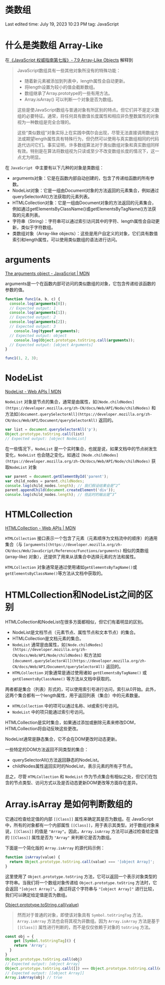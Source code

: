 # 类数组

Last edited time: July 19, 2023 10:23 PM
tag: JavaScript

# 什么是类数组 Array-Like

在[《JavaScript 权威指南第七版》- 7.9 Array-Like Objects](https://js.okten.cn/posts/ch7/#79-array-like-objects)  解释到

> JavaScript数组具有一些其他对象所没有的特殊功能：
> 
> - 随着新元素被添加到列表中，length属性会自动更新。
> - 将length设置为较小的值会截断数组。
> - 数组继承了Array.prototype的一些有用方法。
> - Array.isArray() 可以判断一个对象是否为数组。
> 
> 这些是使JavaScript数组与普通对象有所区别的特点。但它们并不是定义数组的必要特征。通常，将任何具有数值长度属性和相应非负整数属性的对象视为一种数组是完全合理的。
> 
> 这些“类似数组”对象实际上在实践中偶尔会出现，尽管无法直接调用数组方法或期望length属性具有特殊行为，但仍然可以使用与真实数组相同的代码迭代访问它们。事实证明，许多数组算法对于类似数组对象和真实数组同样有效。特别是在算法将数组视为只读或至少不改变数组长度的情况下，这一点尤为明显。
> 

在 `JavaScript`  中主要有以下几种的对象是类数组：

- arguments对象：它是在函数内部自动创建的，包含了传递给函数的所有参数。
- NodeList对象：它是一组由Document对象的方法返回的元素集合，例如通过querySelectorAll()方法获取的元素列表。
- HTMLCollection对象：它是一组由Document对象的方法返回的元素集合，例如通过getElementsByClassName()或getElementsByTagName()方法获取的元素列表。
- 字符串（String）：字符串可以通过索引访问其中的字符、length属性会自动更新，类似于字符数组。
- 类数组对象（Array-like objects）：这些是用户自定义的对象，它们具有数值索引和length属性，可以使用类似数组的语法进行访问。

# arguments

[The arguments object - JavaScript | MDN](https://developer.mozilla.org/en-US/docs/Web/JavaScript/Reference/Functions/arguments)

arguments是一个在函数内部可访问的类似数组的对象，它包含传递给该函数的参数的值。

```jsx
function func1(a, b, c) {
  console.log(arguments[0]);
  // Expected output: 1
  console.log(arguments[1]);
  // Expected output: 2
  console.log(arguments[2]);
  // Expected output: 3
	console.log(typeof arguments);
  // Expected output: object
	console.log(Object.prototype.toString.call(arguments));
  // Expected output: [object Arguments]
}

func1(1, 2, 3);
```

# NodeList

[NodeList - Web APIs | MDN](https://developer.mozilla.org/en-US/docs/Web/API/NodeList)

`NodeList` 对象是节点的集合，通常是由属性，如`[Node.childNodes](https://developer.mozilla.org/zh-CN/docs/Web/API/Node/childNodes)` 和方法如`[document.querySelectorAll](https://developer.mozilla.org/zh-CN/docs/Web/API/Document/querySelectorAll)` 返回的。

```jsx
var list = document.querySelectorAll('p');
Object.prototype.toString.call(list)
// Expected output: [object NodeList]
```

在一些情况下，`NodeList` 是一个实时集合，也就是说，如果文档中的节点树发生变化，`NodeList` 也会随之变化。如通过 `[Node.childNodes](https://developer.mozilla.org/zh-CN/docs/Web/API/Node/childNodes)` 获取`NodeList` 对象

```jsx
var parent = document.getElementById('parent');
var child_nodes = parent.childNodes;
console.log(child_nodes.length); // 我们假设结果会是“2”
parent.appendChild(document.createElement('div'));
console.log(child_nodes.length); // 但此时的输出是“3”
```

# HTMLCollection

[HTMLCollection - Web APIs | MDN](https://developer.mozilla.org/en-US/docs/Web/API/HTMLCollection)

`HTMLCollection` 接口表示一个包含了元素（元素顺序为文档流中的顺序）的通用集合（与 `[arguments](https://developer.mozilla.org/zh-CN/docs/Web/JavaScript/Reference/Functions/arguments)` 相似的类数组 (array-like) 对象），还提供了用来从该集合中选择元素的方法和属性。

`HTMLCollection` 对象通常是通过使用诸如`getElementsByTagName()`或`getElementsByClassName()`等方法从文档中获取的。

# HTMLCollection和NodeList之间的区别

HTMLCollection和NodeList在很多方面都相似，但它们有着明显的区别。

- NodeList是文档节点（元素节点、属性节点和文本节点）的集合。
- HTMLCollection是文档元素的集合。
- `NodeList` 通常是由属性，如`[Node.childNodes](https://developer.mozilla.org/zh-CN/docs/Web/API/Node/childNodes)` 和方法如`[document.querySelectorAll](https://developer.mozilla.org/zh-CN/docs/Web/API/Document/querySelectorAll)` 返回的。
- `HTMLCollection` 对象通常是通过使用诸如 `getElementsByTagName()` 或 `getElementsByClassName()` 等方法从文档中获取的。

两者都是集合（列表）形式的，可以使用索引号进行访问，索引从0开始。此外，这两个集合都有一个length属性，用于返回列表（集合）中的元素数量。

- `HTMLCollection` 中的项可以通过名称、id或索引号访问。
- `NodeList` 中的项只能通过索引号访问。

HTMLCollection是实时集合，如果通过添加或删除元素来修改DOM，HTMLCollection将自动反映这些更改。

NodeList通常是静态集合，它不会在DOM更改时动态更新。

一些特定的DOM方法返回不同类型的集合：

- querySelectorAll()方法返回静态的NodeList。
- childNodes属性返回实时的NodeList，表示元素的所有子节点。

总之，尽管 `HTMLCollection` 和 `NodeList` 作为节点集合有相似之处，但它们在包含的节点类型、访问方式以及是否动态更新DOM更改等方面存在差异。

# Array.isArray 是如何判断数组的

它通过检查给定值的内部 `[[Class]]` 属性来确定其是否为数组。在 JavaScript 中，所有的对象都有一个内部属性 `[[Class]]`，用于表示其类型。对于数组对象来说，`[[Class]]` 的值是 `"Array"`。因此，`Array.isArray` 方法可以通过检查给定值的 `[[Class]]` 属性是否为 `"Array"` 来判断它是否为数组。

下面是一个简化版的 `Array.isArray` 的源代码示例：

```jsx
function isArray(value) {
  return Object.prototype.toString.call(value) === '[object Array]';
}
```

这里使用了 `Object.prototype.toString` 方法，它可以返回一个表示对象类型的字符串。当我们将一个数组对象传递给 `Object.prototype.toString` 方法时，它会返回 `"[object Array]"`。通过将这个字符串与 `"[object Array]"` 进行比较，我们可以确定给定值是否为数组。

[Object.prototype.toString.call(value)](https://www.notion.so/Object-prototype-toString-call-value-4634f26afa7d4532a47b6a9be8af30a7?pvs=21) 

> 然而对于普通的对象，即使该对象具有 `Symbol.toStringTag` 方法，`Array.isArray` 方法也会将其视为非数组。因为 `Array.isArray` 方法是基于 `[[Class]]` 属性进行判断的，而不是仅仅依赖于对象的 `toString` 方法。
> 

```jsx
const obj = {
    get [Symbol.toStringTag]() {
    return 'Array';
  }
}
Object.prototype.toString.call(obj)
// Expected output: [object Array]
Object.prototype.toString.call([]) === Object.prototype.toString.call(obj)
// Expected output: [[object Array]]
Array.isArray(obj) // true
```